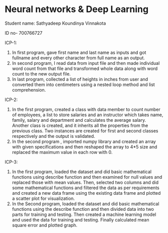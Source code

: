 # Neural networks & Deep Learning
Student name: Sathyadeep Koundinya Vinnakota

ID no- 700766727

ICP-1:
1) In first program, gave first name and last name as inputs and got fullname and every other character from full name as an output. 
2) In second program, I read data from input file and then made individual word count from that file and transformed whole data along with word count to the new output file.
3) In last program, collected a list of heights in inches from user and converted them into centimeters using a nested loop method and list comprehension.

ICP-2:
1) In the first program, created a class with data member to count number of employees, a list to store salaries and an instructor which takes name, family, salary and department and calculates the average salary.
Another class is created, and it inherits all the properties from the previous class.
Two instances are created for first and second classes respectively and the output is validated.
2)	In the second program , imported numpy library and created an array with given specifications and then reshaped the array to 4*5 size and replaced the maximum value in each row with 0.


ICP-3:
1)	In the first program, loaded the dataset and did basic mathematical functions using describe function and then examined for null values and replaced those with mean values. Then, selected two columns and did some mathematical functions and filtered the data as per requirements and created a new data frame using the existing data frame and plotted a scatter plot for visualization.
2)	In the Second program, loaded the dataset and did basic mathematical functions using the describe function and then divided data into two parts for training and testing. Then created a machine learning model and used the data for training and testing. Finally calculated mean square error and plotted graph. 





